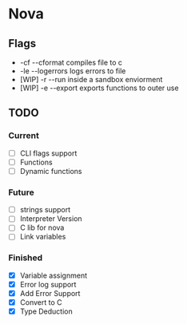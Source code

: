 # Nova

## Flags
- -cf --cformat compiles file to c
- -le --logerrors logs errors to file
- [WIP] -r --run inside a sandbox enviorment
- [WIP] -e --export exports functions to outer use


## TODO
### Current
- [ ] CLI flags support
- [ ] Functions
- [ ] Dynamic functions
### Future
- [ ] strings support
- [ ] Interpreter Version
- [ ] C lib for nova
- [ ] Link variables

### Finished
- [x] Variable assignment
- [x] Error log support
- [x] Add Error Support
- [x] Convert to C
- [x] Type Deduction